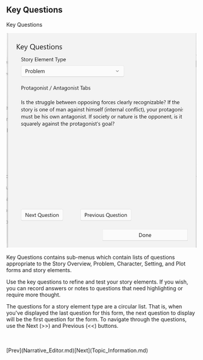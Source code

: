 ## Key Questions ##





Key Questions <br/>

![](Clipboard-Image.png)

Key Questions contains sub-menus which contain lists of questions appropriate to the Story Overview, Problem, Character, Setting, and Plot forms and story elements. <br/>

Use the key questions to refine and test your story elements.   If you wish, you can record  answers or notes to questions that need highlighting or require more thought.  <br/>

The questions for a story element type are a circular list.  That is, when you've displayed the last question for this form, the next question to display will be the first question for the form.  To navigate through the questions, use the Next (>>) and Previous (<<) buttons. <br/>

 <br/>
 <br/>
[Prev](Narrative_Editor.md)[Next](Topic_Information.md) <br/>
